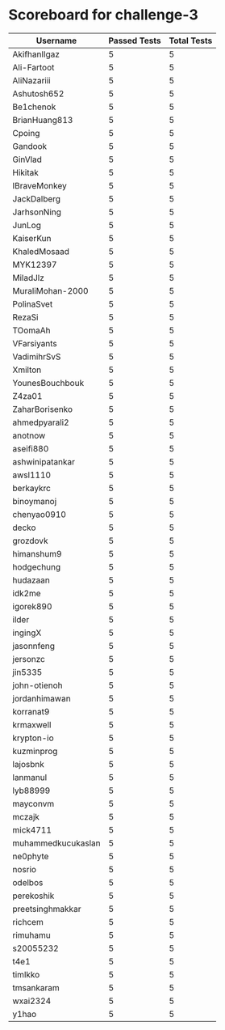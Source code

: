 # Scoreboard for challenge-3
| Username   | Passed Tests | Total Tests |
|------------|--------------|-------------|
| AkifhanIlgaz | 5 | 5 |
| Ali-Fartoot | 5 | 5 |
| AliNazariii | 5 | 5 |
| Ashutosh652 | 5 | 5 |
| Be1chenok | 5 | 5 |
| BrianHuang813 | 5 | 5 |
| Cpoing | 5 | 5 |
| Gandook | 5 | 5 |
| GinVlad | 5 | 5 |
| Hikitak | 5 | 5 |
| IBraveMonkey | 5 | 5 |
| JackDalberg | 5 | 5 |
| JarhsonNing | 5 | 5 |
| JunLog | 5 | 5 |
| KaiserKun | 5 | 5 |
| KhaledMosaad | 5 | 5 |
| MYK12397 | 5 | 5 |
| MiladJlz | 5 | 5 |
| MuraliMohan-2000 | 5 | 5 |
| PolinaSvet | 5 | 5 |
| RezaSi | 5 | 5 |
| TOomaAh | 5 | 5 |
| VFarsiyants | 5 | 5 |
| VadimihrSvS | 5 | 5 |
| Xmilton | 5 | 5 |
| YounesBouchbouk | 5 | 5 |
| Z4za01 | 5 | 5 |
| ZaharBorisenko | 5 | 5 |
| ahmedpyarali2 | 5 | 5 |
| anotnow | 5 | 5 |
| aseifi880 | 5 | 5 |
| ashwinipatankar | 5 | 5 |
| awsl1110 | 5 | 5 |
| berkaykrc | 5 | 5 |
| binoymanoj | 5 | 5 |
| chenyao0910 | 5 | 5 |
| decko | 5 | 5 |
| grozdovk | 5 | 5 |
| himanshum9 | 5 | 5 |
| hodgechung | 5 | 5 |
| hudazaan | 5 | 5 |
| idk2me | 5 | 5 |
| igorek890 | 5 | 5 |
| ilder | 5 | 5 |
| ingingX | 5 | 5 |
| jasonnfeng | 5 | 5 |
| jersonzc | 5 | 5 |
| jin5335 | 5 | 5 |
| john-otienoh | 5 | 5 |
| jordanhimawan | 5 | 5 |
| korranat9 | 5 | 5 |
| krmaxwell | 5 | 5 |
| krypton-io | 5 | 5 |
| kuzminprog | 5 | 5 |
| lajosbnk | 5 | 5 |
| lanmanul | 5 | 5 |
| lyb88999 | 5 | 5 |
| mayconvm | 5 | 5 |
| mczajk | 5 | 5 |
| mick4711 | 5 | 5 |
| muhammedkucukaslan | 5 | 5 |
| ne0phyte | 5 | 5 |
| nosrio | 5 | 5 |
| odelbos | 5 | 5 |
| perekoshik | 5 | 5 |
| preetsinghmakkar | 5 | 5 |
| richcem | 5 | 5 |
| rimuhamu | 5 | 5 |
| s20055232 | 5 | 5 |
| t4e1 | 5 | 5 |
| timlkko | 5 | 5 |
| tmsankaram | 5 | 5 |
| wxai2324 | 5 | 5 |
| y1hao | 5 | 5 |
